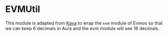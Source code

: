 # EVMUtil

This module is adapted from [Kava](https://github.com/Kava-Labs/kava) to wrap the `evm` module of Evmos so that we can keep 6 decimals in Aura and the evm module will see 18 decimals.